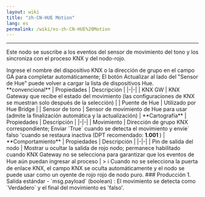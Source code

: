 ```yaml
---
layout: wiki
title: "zh-CN-HUE Motion"
lang: es
permalink: /wiki/es-zh-CN-HUE%20Motion
---
```

---
<p> Este nodo se suscribe a los eventos del sensor de movimiento del tono y los sincroniza con el proceso KNX y del nodo-rojo.</p>
Ingrese el nombre del dispositivo KNX o la dirección de grupo en el campo GA para completar automáticamente; El botón Actualizar al lado del "Sensor de Hue" puede volver a cargar la lista de dispositivos Hue.
**convencional**
| Propiedades | Descripción |
|-|-|
| KNX GW | KNX Gateway que recibe el estado del movimiento (las configuraciones de KNX se muestran solo después de la selección) |
| Puente de Hue | Utilizado por Hue Bridge |
| Sensor de tono | Sensor de movimiento de Hue para usar (admite la finalización automática y la actualización) |
**Cartografía**
| Propiedades | Descripción |
|-|-|
| Movimiento | Dirección de grupo KNX correspondiente; Enviar `True` cuando se detecta el movimiento y envíe` falso 'cuando se restaura inactiva (DPT recomendado: <b> 1.001 </b>) |
**Comportamiento**
| Propiedades | Descripción |
|-|-|
| Pin de salida del nodo | Mostrar u ocultar la salida de rojo nodo; permanece habilitado cuando KNX Gateway no se selecciona para garantizar que los eventos de Hue aún puedan ingresar al proceso |
> ℹ️ Cuando no se selecciona la puerta de enlace KNX, el campo KNX se oculta automáticamente y el nodo se puede usar como un oyente de rojo rojo de nodo puro.
### Producción
1. Salida estándar - `msg.payload` (boolean)
: El movimiento se detecta como `Verdadero` y el final del movimiento es 'falso'.
